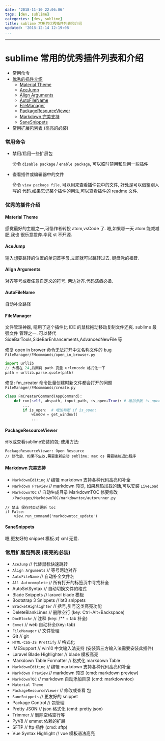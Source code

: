 ```yaml
---
date: '2018-11-10 22:06:06'
tags: [dev, sublime]
categories: [dev, sublime]
title: sublime 常用的优秀插件列表和介绍
updated: '2018-12-14 12:19:08'
...
```

---
# sublime 常用的优秀插件列表和介绍

<!-- MarkdownTOC -->

- [常用命令](#%E5%B8%B8%E7%94%A8%E5%91%BD%E4%BB%A4)
- [优秀的插件介绍](#%E4%BC%98%E7%A7%80%E7%9A%84%E6%8F%92%E4%BB%B6%E4%BB%8B%E7%BB%8D)
    - [Material Theme](#material-theme)
    - [AceJump](#acejump)
    - [Align Arguments](#align-arguments)
    - [AutoFileName](#autofilename)
    - [FileManager](#filemanager)
    - [PackageResourceViewer](#packageresourceviewer)
    - [Markdown 完美支持](#markdown-%E5%AE%8C%E7%BE%8E%E6%94%AF%E6%8C%81)
    - [SaneSnippets](#sanesnippets)
- [常用扩展包列表 \(高亮的必装\)](#%E5%B8%B8%E7%94%A8%E6%89%A9%E5%B1%95%E5%8C%85%E5%88%97%E8%A1%A8-%E9%AB%98%E4%BA%AE%E7%9A%84%E5%BF%85%E8%A3%85)

<!-- /MarkdownTOC -->

<a id="%E5%B8%B8%E7%94%A8%E5%91%BD%E4%BB%A4"></a>
### 常用命令
-   禁用/启用一些扩展包

    命令 `disable package` / `enable package`, 可以临时禁用和启用一些插件

-   查看插件或编辑器中的文件

    命令 `view package file`, 可以用来查看插件包中的文件, 好处是可以借鉴别人写的
    代码.如果忘记某个插件的用法,可以查看插件的 readme 文件.

<a id="%E4%BC%98%E7%A7%80%E7%9A%84%E6%8F%92%E4%BB%B6%E4%BB%8B%E7%BB%8D"></a>
### 优秀的插件介绍

<a id="material-theme"></a>
#### Material Theme
感觉最好的主题之一,可惜作者转投 atom,vsCode 了. 嗯,如果哪一天 atom 能减减肥,我也
很乐意投奔.毕竟 st 不开源.

<a id="acejump"></a>
#### AceJump
输入想要跳转的位置的单词首字母,立即就可以跳转过去. 键盘党的福音.

<a id="align-arguments"></a>
#### Align Arguments
对齐等号或者任意自定义的符号. 两边对齐.代码洁癖必备.

<a id="autofilename"></a>
#### AutoFileName
自动补全路径

<a id="filemanager"></a>
#### FileManager
文件管理神器, 嗯用了这个插件比 IDE 的鼠标拖动移动复制文件还爽. sublime 最强文件
管理之一. 可以替代 SideBarTools,SideBarEnhancements,AdvancedNewFile 等

修复 open in brower 命令无法打开中文名称文件的 bug
`FileManager/FMcommands/open_in_browser.py`
```python
import urllib
// 大概在 24,后面将 path 变量 urlencode 格式化一下
path = urllib.parse.quote(path)
```

修复: fm_creater 命令批量创建时新文件都会打开的问题
`FileManager/FMcommands/create.py`
```python
class FmCreaterCommand(AppCommand):
    def run(self, abspath, input_path, is_open=True): # 增加参数 is_open=True
        ...
        if is_open:  # 增加判断 if is_open:
            window = get_window()
            ...
```

<a id="packageresourceviewer"></a>
#### PackageResourceViewer
`修改`或查看sublime安装的包;
使用方法:
```
PackageResourceViewer: Open Resource
// 修改后, 如果不生效,需要重新启动 sublime; mac os 需要强制退出程序
```

<a id="markdown-%E5%AE%8C%E7%BE%8E%E6%94%AF%E6%8C%81"></a>
#### Markdown 完美支持
-   `MarkdownEditing` // 编辑 markdown 支持各种代码高亮和补全
-   `Markdown Preview` // markdown 预览, 如果想热加载的话,可以安装 `LiveLoad`
-   `MarkdownTOC` // 自动生成目录
MarkdownTOC 修要修改 `/Packages/MarkdownTOC/markdowntoc/autorunner.py`
```
// 禁止 保存时自动更新 toc
if False:
    view.run_command('markdowntoc_update')
```

<a id="sanesnippets"></a>
#### SaneSnippets
嗯,更友好的 snippet 模板.对 xml 无爱.

<a id="%E5%B8%B8%E7%94%A8%E6%89%A9%E5%B1%95%E5%8C%85%E5%88%97%E8%A1%A8-%E9%AB%98%E4%BA%AE%E7%9A%84%E5%BF%85%E8%A3%85"></a>
### 常用扩展包列表 (高亮的必装)
-   `AceJump` // 代替鼠标快速跳转
-   `Align Arguments` // 等号两边对齐
-   `AutoFileName` // 自动补全文件名
-   `All Autocomplete` // 所有打开的标签页中寻找补全
-   AutoSetSyntax // 自动切换文件的格式
-   Blade Snippets // laravel blade 模板
-   Bootstrap 3 Snippets // bt3 snippets
-   `BracketHighlighter` // 括号,引号这类高亮功能
-   DeleteBlankLines // 删除空行 (key: Ctrl+Alt+Backspace)
-   `DocBlockr` // 注释 (key: /** + tab 补全)
-   `Emmet` // web 自动补全(key: tab)
-   `FileManager` // 文件管理
-   Git // git
-   `HTML-CSS-JS Prettify` // 格式化
-   IMESupport // win10 中文输入法支持 (安装第三方输入法需要安装此插件)
-   Laravel Blade Highlighter // blade 模板高亮
-   Markdown Table Formatter // 格式化 markdown Table
-   `MarkdownEditing` // 编辑 markdown 支持各种代码高亮和补全
-   `Markdown Preview` // markdown 预览 (cmd: markdown preview)
-   `MarkdownTOC` // markdown 自动添加目录 (cmd: markdowntoc)
-   `Material Theme`
-   `PackageResourceViewer` // 修改或查看 包
-   `SaneSnippets` // 更友好的 snippet
-   Package Control // 包管理
-   Pretty JSON // json 格式化 (cmd: pretty json)
-   Trimmer // 删除空格空行等
-   PyV8 // emmet 依赖的扩展
-   SFTP // ftp 插件 (cmd: sftp)
-   Vue Syntax Highlight // vue 模板语法高亮
